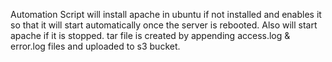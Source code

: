 Automation Script will install apache in ubuntu if not installed and enables it so that it will start automatically once the server is rebooted. Also will start apache if it is stopped. tar file is created by appending access.log & error.log files and uploaded to s3 bucket. 
